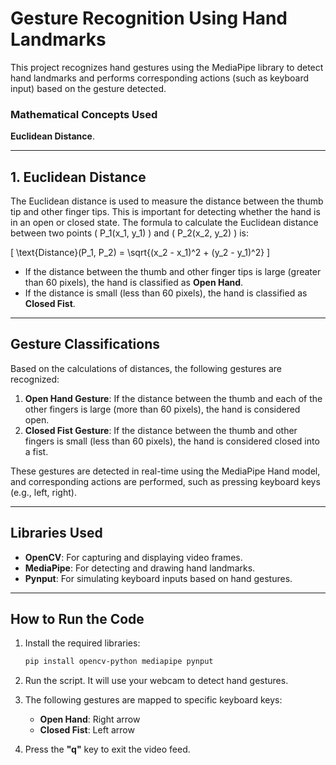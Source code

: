 # Gesture Recognition Using Hand Landmarks

This project recognizes hand gestures using the MediaPipe library to detect hand landmarks and performs corresponding actions (such as keyboard input) based on the gesture detected.

### **Mathematical Concepts Used**

**Euclidean Distance**.

---

## 1. **Euclidean Distance**

The Euclidean distance is used to measure the distance between the thumb tip and other finger tips. This is important for detecting whether the hand is in an open or closed state.
The formula to calculate the Euclidean distance between two points \( P_1(x_1, y_1) \) and \( P_2(x_2, y_2) \) is:

\[
\text{Distance}(P_1, P_2) = \sqrt{(x_2 - x_1)^2 + (y_2 - y_1)^2}
\]


- If the distance between the thumb and other finger tips is large (greater than 60 pixels), the hand is classified as **Open Hand**.
- If the distance is small (less than 60 pixels), the hand is classified as **Closed Fist**.

---

## **Gesture Classifications**

Based on the calculations of distances, the following gestures are recognized:

1. **Open Hand Gesture**: If the distance between the thumb and each of the other fingers is large (more than 60 pixels), the hand is considered open.
2. **Closed Fist Gesture**: If the distance between the thumb and other fingers is small (less than 60 pixels), the hand is considered closed into a fist.

These gestures are detected in real-time using the MediaPipe Hand model, and corresponding actions are performed, such as pressing keyboard keys (e.g., left, right).

---

## **Libraries Used**

- **OpenCV**: For capturing and displaying video frames.
- **MediaPipe**: For detecting and drawing hand landmarks.
- **Pynput**: For simulating keyboard inputs based on hand gestures.

---

## **How to Run the Code**

1. Install the required libraries:

    ```bash
    pip install opencv-python mediapipe pynput
    ```

2. Run the script. It will use your webcam to detect hand gestures.

3. The following gestures are mapped to specific keyboard keys:
    - **Open Hand**: Right arrow
    - **Closed Fist**: Left arrow

4. Press the **"q"** key to exit the video feed.

